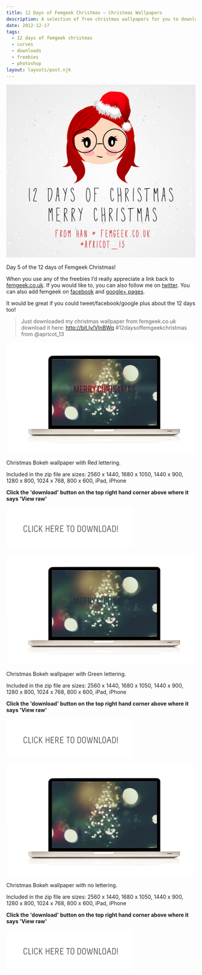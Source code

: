 ```yaml
---
title: 12 Days of Femgeek Christmas – Christmas Wallpapers
description: A selection of free christmas wallpapers for you to download and enjoy
date: 2012-12-17
tags:
  - 12 days of femgeek christmas 
  - curves 
  - downloads 
  - freebies 
  - photoshop
layout: layouts/post.njk
---
```

![12 Days of Femgeek Christmas](12daysofchristmas-20201229110127030.jpg)

Day 5 of the 12 days of Femgeek Christmas!

When you use any of the freebies I’d really appreciate a link back to [femgeek.co.uk](http://www.femgeek.co.uk/). If you would like to, you can also follow me on [twitter](https://twitter.com/apricot_13). You can also add femgeek on [facebook](https://www.facebook.com/femgeek.co.uk) and [google+ pages](https://plus.google.com/110396807693668334198/posts).

 
 
It would be great if you could tweet/facebook/google plus about the 12 days too!

> Just downloaded my christmas wallpaper from femgeek.co.uk download it here: http://bit.ly/VInBWq #12daysoffemgeekchristmas from @apricot_13

 

![Femgeek Christmas Wallpapers](8257777259_3534ef2ce2_c.jpg)

Christmas Bokeh wallpaper with Red lettering.

Included in the zip file are sizes:
2560 x 1440, 1680 x 1050, 1440 x 900, 1280 x 800, 1024 x 768, 800 x 600, iPad, iPhone

**Click the 'download' button on the top right hand corner above where it says 'View raw'**

[![Femgeek Christmas Wallpaper - Red Lettering](downloadBtn-20201229110127002.jpg)](https://github.com/apricot13/femgeek-static/blob/master/posts/2012-12-17-12-days-of-femgeek-christmas-christmas-wallpapers/FemgeekRedChristmas.zip)

![Femgeek Christmas Wallpapers](8258845452_fe40ee8608_c.jpg)

Christmas Bokeh wallpaper with Green lettering.

Included in the zip file are sizes:
2560 x 1440, 1680 x 1050, 1440 x 900, 1280 x 800, 1024 x 768, 800 x 600, iPad, iPhone



**Click the 'download' button on the top right hand corner above where it says 'View raw'**

[![Femgeek Christmas Wallpaper - Green Lettering](downloadBtn-20201229110127002.jpg)](https://github.com/apricot13/femgeek-static/blob/master/posts/2012-12-17-12-days-of-femgeek-christmas-christmas-wallpapers/FemgeekGreenChristmas.zip)

![Femgeek Christmas Wallpapers](8258845306_ee0d4e2dd4_c.jpg)

Christmas Bokeh wallpaper with no lettering.

Included in the zip file are sizes:
2560 x 1440, 1680 x 1050, 1440 x 900, 1280 x 800, 1024 x 768, 800 x 600, iPad, iPhone


**Click the 'download' button on the top right hand corner above where it says 'View raw'**

[![Femgeek Christmas Wallpaper - Plain Lettering](downloadBtn-20201229110127002.jpg)](https://github.com/apricot13/femgeek-static/blob/master/posts/2012-12-17-12-days-of-femgeek-christmas-christmas-wallpapers/FemgeekPlainChristmas.zip)